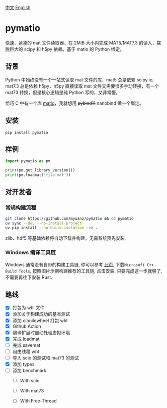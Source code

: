 [中文](./README.md) [English](./README_en.md)

# pymatio

快速、紧凑的 mat 文件读取器，在 2MiB 大小内完成 MAT5/MAT7.3 的读入，摆脱巨大的 scipy 和 h5py 依赖。基于 matio 的 Python 绑定。

## 背景

Python 中始终没有一个一站式读取 mat 文件的库，mat5 总是依赖 scipy.io, mat7.3 总是依赖 h5py，h5py 直接读取 mat 文件又需要很多手动转换，有一个 mat73 转换，但是核心逻辑是纯 Python 写的，又非常慢。

恰巧 C 中有一个库 [matio](https://github.com/tbeu/matio)，我就想用 ~~pybind11~~ nanobind 做一个绑定。

## 安装

```
pip install pymatio
```

## 样例

```python
import pymatio as pm

print(pm.get_library_version())
print(pm.loadmat('file.mat'))
```

## 对开发者

### 常规构建流程

```bash
git clone https://github.com/myuanz/pymatio && cd pymatio
uv sync --dev --no-install-project
uv pip install --no-build-isolation -ve .
```

zlib、hdf5 等基础依赖将自动下载并构建，无需系统预先安装.

### Windows 编译工具链

Windows 通常没有自带的构建工具链, 你可以参考 [此页](https://learn.microsoft.com/en-us/windows/dev-environment/rust/setup#install-visual-studio-recommended-or-the-microsoft-c-build-tools), 下载`Microsoft C++ Build Tools`, 按照图片示例构建推荐的工具链, 点击安装. 只要完成这一步就够了, 不需要再往下安装 Rust. 



## 路线

- [x] 打包为 whl 文件
- [x] 添加关于构建成功的基本测试
- [x] 添加 cibuildwheel 打包 whl
- [x] Github Action
- [x] 编译扩展时自动处理虚拟环境
- [x] 完成 loadmat
- [ ] 完成 savemat
- [ ] 自由线程 whl
- [ ] 导入 scio 的测试和 mat73 的测试
- [x] 添加 types
- [ ] 添加 benchmark
  - [ ] With scio
  - [ ] With mat73
  - [ ] With Free-Thread

